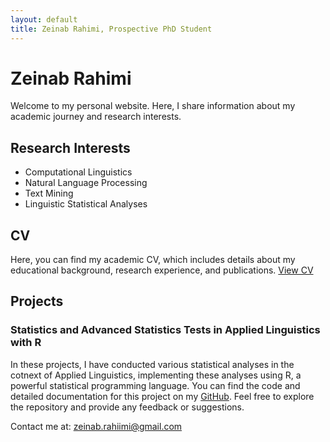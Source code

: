```yaml
---
layout: default
title: Zeinab Rahimi, Prospective PhD Student
---
```


# Zeinab Rahimi

Welcome to my personal website. Here, I share information about my academic journey and research interests.

## Research Interests

- Computational Linguistics
- Natural Language Processing
- Text Mining
- Linguistic Statistical Analyses

## CV

Here, you can find my academic CV, which includes details about my educational background, research experience, and publications. [View CV](cv.html)

## Projects

### Statistics and Advanced Statistics Tests in Applied Linguistics with R

In these projects, I have conducted various statistical analyses in the cotnext of Applied Linguistics, implementing these analyses using R, a powerful statistical programming language.
You can find the code and detailed documentation for this project on my [GitHub](https://github.com/your-github-username/applied-linguistics-statistics). Feel free to explore the repository and provide any feedback or suggestions.



<!-- Social media links with Font Awesome icons -->
<div class="social-links">
    <a href="https://github.com/zeinabrahiimi" target="_blank"><i class="fab fa-github fa-2x"></i></a>
    <a href="https://www.linkedin.com/in/zeinab-rahimi" target="_blank"><i class="fab fa-linkedin fa-2x"></i></a>
</div>

<footer>
    <p>Contact me at: <a href="zeinab.rahiimi@gmail.com">zeinab.rahiimi@gmail.com</a></p>
</footer>

